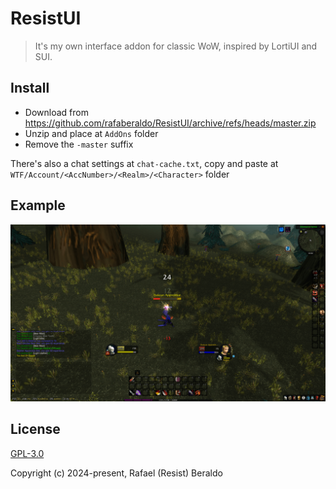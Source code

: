 # ResistUI

> It's my own interface addon for classic WoW, inspired by LortiUI and SUI.

## Install

- Download from https://github.com/rafaberaldo/ResistUI/archive/refs/heads/master.zip
- Unzip and place at `AddOns` folder
- Remove the `-master` suffix

There's also a chat settings at `chat-cache.txt`, copy and paste
at `WTF/Account/<AccNumber>/<Realm>/<Character>` folder

## Example

![](example.png)

## License

[GPL-3.0](https://github.com/rafaberaldo/ResistUI/blob/master/LICENSE)

Copyright (c) 2024-present, Rafael (Resist) Beraldo
